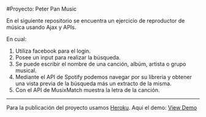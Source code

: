 #Proyecto: Peter Pan Music

En el siguiente repositorio se encuentra un ejercicio de reproductor de música usando Ajax y APIs.

En cual:

1. Utiliza facebook para el login.
2. Posee un input para realizar la búsqueda.
3. Se puede escribir el nombre de una canción, albúm, artista o grupo musical.
4. Mediante el API de Spotify podemos navegar por su libreria y obtener una vista previa de la búsqueda más un extracto de la misma.
5. Con el API de MusixMatch muestra la letra de la canción.

*********************

Para la publicación del proyecto usamos [Heroku](https://www.heroku.com/ "Heroku").
Aqui el demo: [View Demo](http://project-pm.herokuapp.com/ "Demo")

